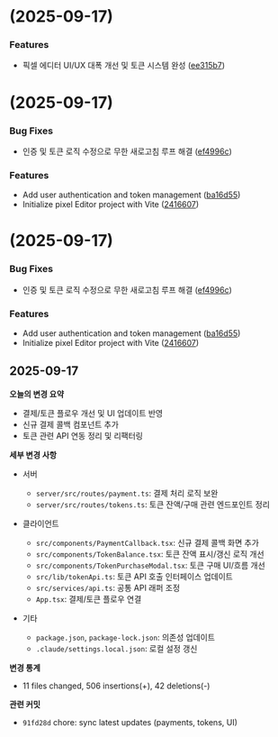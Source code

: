 # [](https://github.com/scarletkim9333-jpg/Pixel-editor-0914/compare/v0.1.1...v) (2025-09-17)


### Features

* 픽셀 에디터 UI/UX 대폭 개선 및 토큰 시스템 완성 ([ee315b7](https://github.com/scarletkim9333-jpg/Pixel-editor-0914/commit/ee315b7f793969a182e40b31839c82f979de03d8))



#  (2025-09-17)


### Bug Fixes

* 인증 및 토큰 로직 수정으로 무한 새로고침 루프 해결 ([ef4996c](https://github.com/scarletkim9333-jpg/Pixel-editor-0914/commit/ef4996ca47c4586bf8572e3b08b24cd4db6a6b9b))


### Features

* Add user authentication and token management ([ba16d55](https://github.com/scarletkim9333-jpg/Pixel-editor-0914/commit/ba16d5514a42c0ddb181a58c8d906dd20c336e7e))
* Initialize pixel Editor project with Vite ([2416607](https://github.com/scarletkim9333-jpg/Pixel-editor-0914/commit/24166072d612363b2e2d4533e73b20fb9e9e4828))



#  (2025-09-17)


### Bug Fixes

* 인증 및 토큰 로직 수정으로 무한 새로고침 루프 해결 ([ef4996c](https://github.com/scarletkim9333-jpg/Pixel-editor-0914/commit/ef4996ca47c4586bf8572e3b08b24cd4db6a6b9b))


### Features

* Add user authentication and token management ([ba16d55](https://github.com/scarletkim9333-jpg/Pixel-editor-0914/commit/ba16d5514a42c0ddb181a58c8d906dd20c336e7e))
* Initialize pixel Editor project with Vite ([2416607](https://github.com/scarletkim9333-jpg/Pixel-editor-0914/commit/24166072d612363b2e2d4533e73b20fb9e9e4828))



## 2025-09-17

**오늘의 변경 요약**

- 결제/토큰 플로우 개선 및 UI 업데이트 반영
- 신규 결제 콜백 컴포넌트 추가
- 토큰 관련 API 연동 정리 및 리팩터링

**세부 변경 사항**

- 서버
  - `server/src/routes/payment.ts`: 결제 처리 로직 보완
  - `server/src/routes/tokens.ts`: 토큰 잔액/구매 관련 엔드포인트 정리

- 클라이언트
  - `src/components/PaymentCallback.tsx`: 신규 결제 콜백 화면 추가
  - `src/components/TokenBalance.tsx`: 토큰 잔액 표시/갱신 로직 개선
  - `src/components/TokenPurchaseModal.tsx`: 토큰 구매 UI/흐름 개선
  - `src/lib/tokenApi.ts`: 토큰 API 호출 인터페이스 업데이트
  - `src/services/api.ts`: 공통 API 래퍼 조정
  - `App.tsx`: 결제/토큰 플로우 연결

- 기타
  - `package.json`, `package-lock.json`: 의존성 업데이트
  - `.claude/settings.local.json`: 로컬 설정 갱신

**변경 통계**

- 11 files changed, 506 insertions(+), 42 deletions(-)

**관련 커밋**

- `91fd28d` chore: sync latest updates (payments, tokens, UI)


